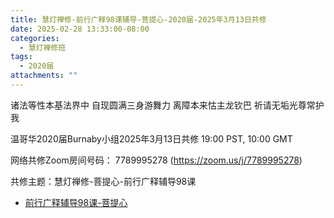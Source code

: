 ```yaml
---
title: 慧灯禅修-前行广释98课辅导-菩提心-2020届-2025年3月13日共修
date: 2025-02-28 13:33:00-08:00
categories:
  - 慧灯禅修班
tags:
  - 2020届
attachments: ""
---
```

诸法等性本基法界中 自现圆满三身游舞力
离障本来怙主龙钦巴 祈请无垢光尊常护我

温哥华2020届Burnaby小组2025年3月13日共修
19:00 PST, 10:00 GMT

网络共修Zoom房间号码： 7789995278 (<https://zoom.us/j/7789995278>)

共修主题：慧灯禅修-菩提心-前行广释辅导98课

* [前行广释辅导98课-菩提心](https://huidengchanxiu.net/refs/qxgs/fudao/qxgsfd-09ptx#%E5%89%8D%E8%A1%8C%E5%B9%BF%E9%87%8A%E7%AC%AC098%E8%AF%BE%E8%BE%85%E5%AF%BC)






